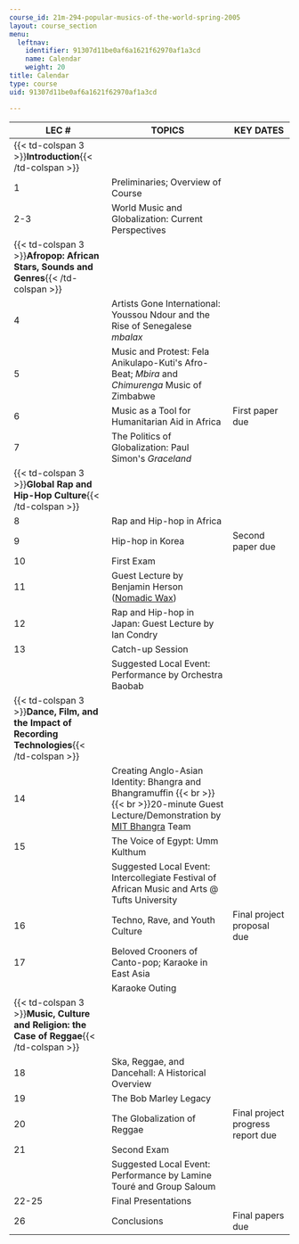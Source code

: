 ```yaml
---
course_id: 21m-294-popular-musics-of-the-world-spring-2005
layout: course_section
menu:
  leftnav:
    identifier: 91307d11be0af6a1621f62970af1a3cd
    name: Calendar
    weight: 20
title: Calendar
type: course
uid: 91307d11be0af6a1621f62970af1a3cd

---
```


| LEC # | TOPICS | KEY DATES |
| --- | --- | --- |
| {{< td-colspan 3 >}}**Introduction**{{< /td-colspan >}} |||
| 1 | Preliminaries; Overview of Course | &nbsp; |
| 2-3 | World Music and Globalization: Current Perspectives | &nbsp; |
| {{< td-colspan 3 >}}**Afropop: African Stars, Sounds and Genres**{{< /td-colspan >}} |||
| 4 | Artists Gone International: Youssou Ndour and the Rise of Senegalese _mbalax_ | &nbsp; |
| 5 | Music and Protest: Fela Anikulapo-Kuti's Afro-Beat; _Mbira_ and _Chimurenga_ Music of Zimbabwe | &nbsp; |
| 6 | Music as a Tool for Humanitarian Aid in Africa | First paper due |
| 7 | The Politics of Globalization: Paul Simon's _Graceland_ | &nbsp; |
| {{< td-colspan 3 >}}**Global Rap and Hip-Hop Culture**{{< /td-colspan >}} |||
| 8 | Rap and Hip-hop in Africa | &nbsp; |
| 9 | Hip-hop in Korea | Second paper due |
| 10 | First Exam | &nbsp; |
| 11 | Guest Lecture by Benjamin Herson ([Nomadic Wax](https://vimeo.com/nomadicwax/about)) | &nbsp; |
| 12 | Rap and Hip-hop in Japan: Guest Lecture by Ian Condry | &nbsp; |
| 13 | Catch-up Session | &nbsp; |
| &nbsp; | Suggested Local Event: Performance by Orchestra Baobab | &nbsp; |
| {{< td-colspan 3 >}}**Dance, Film, and the Impact of Recording Technologies**{{< /td-colspan >}} |||
| 14 | Creating Anglo-Asian Identity: Bhangra and Bhangramuffin  {{< br >}}  {{< br >}}20-minute Guest Lecture/Demonstration by [MIT Bhangra](http://bhangra.mit.edu/) Team | &nbsp; |
| 15 | The Voice of Egypt: Umm Kulthum | &nbsp; |
| &nbsp; | Suggested Local Event: Intercollegiate Festival of African Music and Arts @ Tufts University | &nbsp; |
| 16 | Techno, Rave, and Youth Culture | Final project proposal due |
| 17 | Beloved Crooners of Canto-pop; Karaoke in East Asia | &nbsp; |
| &nbsp; | Karaoke Outing | &nbsp; |
| {{< td-colspan 3 >}}**Music, Culture and Religion: the Case of Reggae**{{< /td-colspan >}} |||
| 18 | Ska, Reggae, and Dancehall: A Historical Overview | &nbsp; |
| 19 | The Bob Marley Legacy | &nbsp; |
| 20 | The Globalization of Reggae | Final project progress report due |
| 21 | Second Exam | &nbsp; |
| &nbsp; | Suggested Local Event: Performance by Lamine Touré and Group Saloum | &nbsp; |
| 22-25 | Final Presentations | &nbsp; |
| 26 | Conclusions | Final papers due
